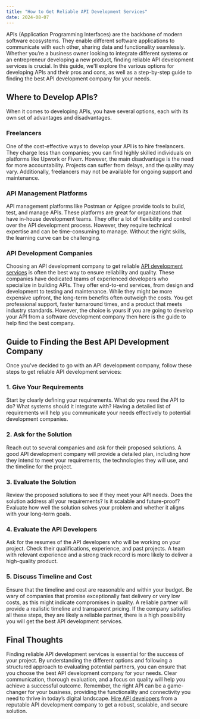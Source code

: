```yaml
---
title: "How to Get Reliable API Development Services"
date: 2024-08-07
---
```

APIs (Application Programming Interfaces) are the backbone of modern software ecosystems. They enable different software applications to communicate with each other, sharing data and functionality seamlessly. 
Whether you’re a business owner looking to integrate different systems or an entrepreneur developing a new product, finding reliable API development services is crucial. In this guide, we'll explore the various options for developing APIs and their pros and cons, as well as a step-by-step guide to finding the best API development company for your needs.
<h2>Where to Develop APIs?</h2>
When it comes to developing APIs, you have several options, each with its own set of advantages and disadvantages.
<h3>Freelancers</h3>
One of the cost-effective ways to develop your API  is to hire freelancers. They charge less than companies; you can find highly skilled individuals on platforms like Upwork or Fiverr. However, the main disadvantage is the need for more accountability. Projects can suffer from delays, and the quality may vary. Additionally, freelancers may not be available for ongoing support and maintenance.
<h3>API Management Platforms</h3>
API management platforms like Postman or Apigee provide tools to build, test, and manage APIs. These platforms are great for organizations that have in-house development teams. They offer a lot of flexibility and control over the API development process. However, they require technical expertise and can be time-consuming to manage. Without the right skills, the learning curve can be challenging.
<h3>API Development Companies</h3>
Choosing an API development company to get reliable <a href="https://www.fortunesoftit.com/sg/api-development-singapore/">API development services</a> is often the best way to ensure reliability and quality. These companies have dedicated teams of experienced developers who specialize in building APIs. They offer end-to-end services, from design and development to testing and maintenance. While they might be more expensive upfront, the long-term benefits often outweigh the costs. You get professional support, faster turnaround times, and a product that meets industry standards.
However, the choice is yours if you are going to develop your API  from a software development company then here is the guide to help find the best company.
<h2>Guide to Finding the Best API Development Company</h2>
Once you've decided to go with an API development company, follow these steps to get reliable API development services:
<h3>1. Give Your Requirements</h3>
Start by clearly defining your requirements. What do you need the API to do? What systems should it integrate with? Having a detailed list of requirements will help you communicate your needs effectively to potential development companies.
<h3>2. Ask for the Solution</h3>
Reach out to several companies and ask for their proposed solutions. A good API development company will provide a detailed plan, including how they intend to meet your requirements, the technologies they will use, and the timeline for the project.
<h3>3. Evaluate the Solution</h3>
Review the proposed solutions to see if they meet your API needs. Does the solution address all your requirements? Is it scalable and future-proof? Evaluate how well the solution solves your problem and whether it aligns with your long-term goals.
<h3>4. Evaluate the API Developers</h3>
Ask for the resumes of the API developers who will be working on your project. Check their qualifications, experience, and past projects. A team with relevant experience and a strong track record is more likely to deliver a high-quality product.
<h3>5. Discuss Timeline and Cost</h3>
Ensure that the timeline and cost are reasonable and within your budget. Be wary of companies that promise exceptionally fast delivery or very low costs, as this might indicate compromises in quality. A reliable partner will provide a realistic timeline and transparent pricing.
If the company satisfies all these steps, they are likely a reliable partner, there is a high possibility you will get the best API development services.
<h2>Final Thoughts</h2>
Finding reliable API development services is essential for the success of your project. By understanding the different options and following a structured approach to evaluating potential partners, you can ensure that you choose the best API development company for your needs. Clear communication, thorough evaluation, and a focus on quality will help you achieve a successful outcome.
Remember, the right API can be a game-changer for your business, providing the functionality and connectivity you need to thrive in today’s digital landscape. <a href="https://www.fortunesoftit.com/sg/api-development-singapore/">Hire API developers</a> from a reputable API development company to get a robust, scalable, and secure solution. 


